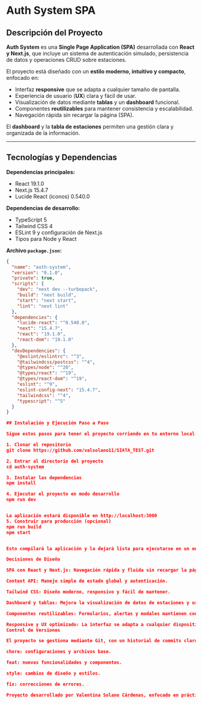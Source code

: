 # Auth System SPA

## Descripción del Proyecto
**Auth System** es una **Single Page Application (SPA)** desarrollada con **React y Next.js**, que incluye un sistema de autenticación simulado, persistencia de datos y operaciones CRUD sobre estaciones.  

El proyecto está diseñado con un **estilo moderno, intuitivo y compacto**, enfocado en:

- Interfaz **responsive** que se adapta a cualquier tamaño de pantalla.
- Experiencia de usuario (**UX**) clara y fácil de usar.
- Visualización de datos mediante **tablas** y un **dashboard** funcional.
- Componentes **reutilizables** para mantener consistencia y escalabilidad.
- Navegación rápida sin recargar la página (SPA).

El **dashboard** y la **tabla de estaciones** permiten una gestión clara y organizada de la información.

---

## Tecnologías y Dependencias

**Dependencias principales:**
- React 19.1.0
- Next.js 15.4.7
- Lucide React (iconos) 0.540.0

**Dependencias de desarrollo:**
- TypeScript 5
- Tailwind CSS 4
- ESLint 9 y configuración de Next.js
- Tipos para Node y React

**Archivo `package.json`:**
```json
{
  "name": "auth-system",
  "version": "0.1.0",
  "private": true,
  "scripts": {
    "dev": "next dev --turbopack",
    "build": "next build",
    "start": "next start",
    "lint": "next lint"
  },
  "dependencies": {
    "lucide-react": "^0.540.0",
    "next": "15.4.7",
    "react": "19.1.0",
    "react-dom": "19.1.0"
  },
  "devDependencies": {
    "@eslint/eslintrc": "^3",
    "@tailwindcss/postcss": "^4",
    "@types/node": "^20",
    "@types/react": "^19",
    "@types/react-dom": "^19",
    "eslint": "^9",
    "eslint-config-next": "15.4.7",
    "tailwindcss": "^4",
    "typescript": "^5"
  }
}

## Instalación y Ejecución Paso a Paso

Sigue estos pasos para tener el proyecto corriendo en tu entorno local:

1. Clonar el repositorio
git clone https://github.com/valsolano11/SIATA_TEST.git

2. Entrar al directorio del proyecto
cd auth-system

3. Instalar las dependencias
npm install

4. Ejecutar el proyecto en modo desarrollo
npm run dev


La aplicación estará disponible en http://localhost:3000
5. Construir para producción (opcional)
npm run build
npm start


Esto compilará la aplicación y la dejará lista para ejecutarse en un entorno de producción.

Decisiones de Diseño

SPA con React y Next.js: Navegación rápida y fluida sin recargar la página.

Context API: Manejo simple de estado global y autenticación.

Tailwind CSS: Diseño moderno, responsivo y fácil de mantener.

Dashboard y tablas: Mejora la visualización de datos de estaciones y usuarios.

Componentes reutilizables: Formularios, alertas y modales mantienen consistencia y escalabilidad.

Responsive y UX optimizado: La interfaz se adapta a cualquier dispositivo y prioriza la experiencia del usuario.
Control de Versiones

El proyecto se gestiona mediante Git, con un historial de commits claro y descriptivo:

chore: configuraciones y archivos base.

feat: nuevas funcionalidades y componentes.

style: cambios de diseño y estilos.

fix: correcciones de errores.

Proyecto desarrollado por Valentina Solano Cárdenas, enfocado en prácticas de React, Next.js, desarrollo moderno de SPA, experiencia de usuario, diseño responsivo y buenas prácticas de control de versiones.